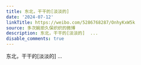 ```yaml
---
title: 东北，干干的[淡淡的]
date: '2024-07-12'
linkTitle: https://weibo.com/5286768287/OnhyKxW5k
source: 多次婉拒久保织织的微博
description: 东北，干干的[淡淡的]  ...
disable_comments: true
---
```

东北，干干的[淡淡的]  ...
